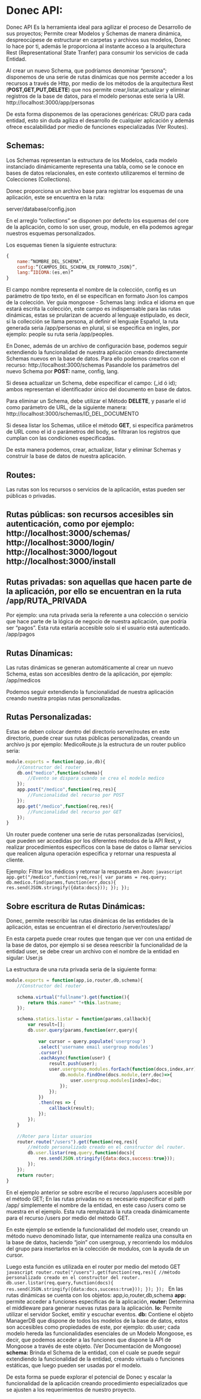# Donec API:


Donec API Es la herramienta ideal para agilizar el proceso de Desarrollo de sus proyectos; Permite crear Modelos y Schemas de manera dinámica, despreocúpese de estructurar en carpetas y archivos sus modelos, Donec lo hace por ti, además le proporciona al instante acceso a la arquitectura Rest (Representational State Tranfer) para consumir los servicios de cada Entidad.

Al crear un nuevo Schema, que podríamos denominar “persona”; disponemos de una serie de rutas dinámicas que nos permite acceder a los recursos a través de Http, por medio de los métodos de la arquitectura Rest (**POST,GET,PUT,DELETE**) que nos permite crear,listar,actualizar y eliminar registros de la base de datos, para el modelo personas este seria la URI.
http://localhost:3000/app/personas

 De esta forma disponemos de las operaciones genéricas: CRUD para cada entidad, esto sin duda agiliza el desarrollo de cualquier aplicación y además ofrece escalabilidad por medio de funciones especializadas (Ver Routes).

## Schemas:

Los Schemas representan la estructura de los Modelos, cada modelo instanciado dinámicamente representa una tabla, como se le conoce en bases de datos relacionales, en este contexto utilizaremos el termino de Colecciones (Collections).

Donec proporciona un archivo base para registrar los esquemas de una aplicación, este se encuentra en la ruta:

server/database/config.json

En el arreglo “collections” se disponen por defecto los esquemas del core de la aplicación, como lo son user, group, module, en ella podemos agregar nuestros esquemas personalizados.

Los esquemas tienen la siguiente estructura:
```javascript
{
	name:”NOMBRE_DEL_SCHEMA”,
	config:”{CAMPOS_DEL_SCHEMA_EN_FORMATO_JSON}”,
	lang:”IDIOMA:(es,en)”
}
```
El campo nombre representa el nombre de la colección, config es un parámetro de tipo texto, en él se especifican en formato Json los campos de la colección.
Ver guia mongoose - Schemas 
lang: indica el idioma en que estará escrita la colección, este campo es indispensable para las rutas dinámicas, estas se prularizan de acuerdo al lenguaje estipulado, es decir, si la collección se llama persona, al definir el lenguaje Español, la ruta generada seria /app/personas en plural, si se especifica en ingles, por ejemplo: people su ruta seria /app/peoples.

En Donec, además de un archivo de configuración base, podemos seguir extendiendo la funcionalidad de nuestra aplicación creando directamente Schemas nuevos en la base de datos.
Para ello podemos crearlos con el recurso: http://localhost:3000/schemas 
Pasandole los  parámetros del nuevo Schema por **POST:**
name, config, lang.

Si desea actualizar un Schema, debe especificar el campo: (_id ó id); ambos representan el identificador único del documento en base de datos.

Para eliminar un Schema, debe utilizar el Método **DELETE**, y pasarle el id como parámetro de URL, de la siguiente manera:
http://localhost:3000/schemas/ID_DEL_DOCUMENTO 

Si desea listar los Schemas, utilice el método **GET**, si especifica parámetros de URL como el id o parámetros del body, se filtraran los registros que cumplan con las condiciones especificadas.

De esta manera podemos, crear, actualizar, listar y eliminar Schemas y construir la base de datos de nuestra aplicación.


## Routes:

Las rutas son los recursos o servicios de la aplicación, estas pueden ser públicas o privadas.
## Rutas públicas: son recursos accesibles sin autenticación, como por ejemplo:  http://localhost:3000/schemas/ http://localhost:3000/login/ http://localhost:3000/logout	http://localhost:3000/install	

## Rutas privadas: son aquellas que hacen parte de la aplicación, por ello se encuentran en la ruta /app/RUTA_PRIVADA
Por ejemplo: una ruta privada seria la referente a una colección o servicio que hace parte de la lógica de negocio de nuestra aplicación, que podría ser “pagos”. Esta ruta estaría accesible solo si el usuario está autenticado. /app/pagos

## Rutas Dínamicas:

Las rutas dinámicas se generan automáticamente al crear un nuevo Schema, estas son accesibles dentro de la aplicación, por ejemplo: /app/medicos

Podemos seguir extendiendo la funcionalidad de nuestra aplicación creando nuestra propias rutas personalizadas.

## Rutas Personalizadas:

Estas se deben colocar dentro del directorio server/routes en este directorio, puede crear sus rutas públicas personalizadas,  creando un archivo js por ejemplo: MedicoRoute.js
la estructura de un router publico seria:







```javascript
module.exports = function(app,io,db){
	//Constructor del router
	db.on("medico",function(schema){
		//Evento se dispara cuando se crea el modelo medico
	});
	app.post("/medico",function(req,res){
		//Funcionalidad del recurso por POST
	});
	app.get("/medico",function(req,res){
		//Funcionalidad del recurso por GET
	});
}
```
Un router puede contener una serie de rutas personalizadas (servicios), que pueden ser accedidas por los diferentes métodos de la API Rest, y realizar procedimientos específicos con la base de datos o llamar servicios que realicen alguna operación especifica y retornar una respuesta al cliente.

Ejemplo: Filtrar los médicos y retornar la respuesta en Json:
	```javascript
	app.get("/medico",function(req,res){
		var params = req.query;
		db.medico.find(params,function(err,docs){
			res.send(JSON.stringify({data:docs}));
		});
	});
	```


## Sobre escritura de Rutas Dinámicas: 

Donec, permite reescribir las rutas dinámicas de las entidades de la aplicación, estas se encuentran el  el directorio /server/routes/app/

En esta carpeta puede crear routes que tengan que ver con una entidad de la base de datos, por ejemplo si se desea reescribir la funcionalidad de la entidad user, se debe crear un archivo con el nombre de la entidad en sigular: User.js

La estructura de una ruta privada seria de la siguiente forma:

```javascript
module.exports = function(app,io,router,db,schema){
	//Constructor del router
	
	schema.virtual("fullname").get(function(){
		return this.name+" "+this.lastname;
	});

	schema.statics.listar = function(params,callback){
		var result=[];
		db.user.query(params,function(err,query){
			
			var cursor = query.populate('usergroup')
			.select('username email usergroup modules')
			.cursor()
			.eachAsync(function(user) {
				result.push(user);
		        user.usergroup.modules.forEach(function(docs,index,arr){
		        	db.module.findOne(docs.module,(err,doc)=>{
		        		user.usergroup.modules[index]=doc;
		        	});
		        });
	      	})
	    	.then(res => {
	    		callback(result);
	    	});				
		});
	}
	
	//Roter para listar usuarios
	router.route("/users").get(function(req,res){
		//método personalizado creado en el constructor del router.
		db.user.listar(req.query,function(docs){
			res.send(JSON.stringify({data:docs,success:true}));
		});
	});
	return router;
}
```

En el ejemplo anterior se sobre escribe el recurso /app/users accesible por el método GET; En las rutas privadas no es necesario especificar el path /app/ simplemente el nombre de la entidad, en este caso /users como se muestra en el ejemplo.
Esta ruta remplazará la ruta creada dinámicamente para el recurso /users por medio del método GET.

En este ejemplo se extiende la funcionalidad del modelo user, creando un método nuevo denominado listar, que internamente realiza una consulta en la base de datos, haciendo “join” con usergroup, y recorriendo los módulos del grupo para insertarlos en la colección de modulos, con la ayuda de un cursor.

Luego esta función es utilizada en el router por medio del metodo GET
	```javascript
	router.route("/users").get(function(req,res){
		//método personalizado creado en el constructor del router.
		db.user.listar(req.query,function(docs){
			res.send(JSON.stringify({data:docs,success:true}));
		});
	});
	```
En las rutas dinámicas se cuenta con los objetos:  app,io,router,db,schema
**app:** permite acceder a funciones especificas de la aplicación,
**router:** Determina el middleware para generar nuevas rutas para la aplicación.
**Io:** Permite utilizar el servidor Socket, emitir y escuchar eventos.
**db:** Contiene el objeto ManagerDB que dispone de todos los modelos de la base de datos, estos son accesibles como propiedades de este, por ejemplo: db.user; cada modelo hereda las funcionalidades esenciales de un Modelo Mongoose, es decir, que podemos acceder a las funciones que dispone la API de Mongoose a través de este objeto. (Ver Documentación de Mongoose)
**schema:**
Brinda el Schema de la entidad, con el cuale se puede seguir extendiendo la funcionalidad de la entidad, creando virtuals o funciones estáticas, que luego pueden ser usadas por el modelo. 

De esta forma se puede explorar el potencial de Donec y escalar la funcionalidad de la aplicación creando procedimiento especializados que se ajusten a los requerimientos de nuestro proyecto.